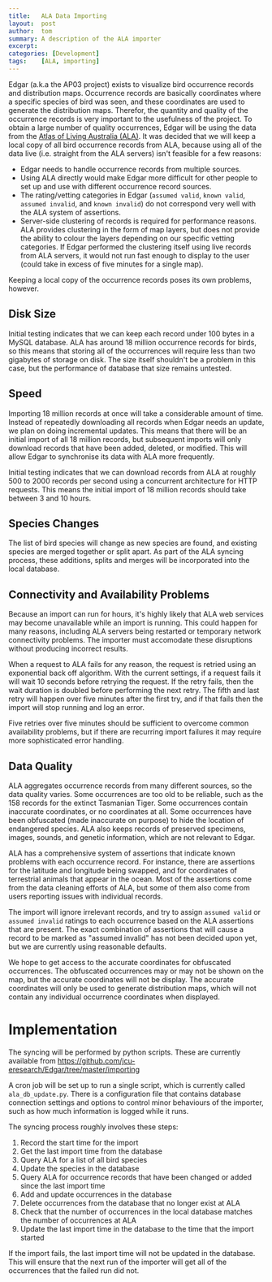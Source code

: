 ```yaml
---
title:   ALA Data Importing
layout:  post
author:  tom
summary: A description of the ALA importer
excerpt:
categories: [Development]
tags:    [ALA, importing]
---
```


Edgar (a.k.a the AP03 project) exists to visualize bird occurrence
records and distribution maps. Occurrence records are basically
coordinates where a specific species of bird was seen, and these
coordinates are used to generate the distribution maps. Therefor, the
quantity and quality of the occurrence records is very important to the
usefulness of the project. To obtain a large number of quality
occurrences, Edgar will be using the data from the [Atlas of Living
Australia (ALA)](http://www.ala.org.au/). It was decided that we will
keep a local copy of all bird occurrence records from ALA, because using
all of the data live (i.e. straight from the ALA servers) isn't feasible
for a few reasons:

- Edgar needs to handle occurrence records from multiple sources.
- Using ALA directly would make Edgar more difficult for other people to
  set up and use with different occurrence record sources.
- The rating/vetting categories in Edgar (`assumed valid`, `known
  valid`, `assumed invalid`, and `known invalid`) do not correspond very
  well with the ALA system of assertions.
- Server-side clustering of records is required for performance reasons.
  ALA provides clustering in the form of map layers, but does not
  provide the ability to colour the layers depending on our specific
  vetting categories. If Edgar performed the clustering itself using
  live records from ALA servers, it would not run fast enough to display
  to the user (could take in excess of five minutes for a single map).

Keeping a local copy of the occurrence records poses its own problems,
however.

## Disk Size

Initial testing indicates that we can keep each record under 100 bytes
in a MySQL database. ALA has around 18 million occurrence records for
birds, so this means that storing all of the occurrences will require
less than two gigabytes of storage on disk. The size itself shouldn't be
a problem in this case, but the performance of database that size
remains untested.

## Speed

Importing 18 million records at once will take a considerable amount of
time. Instead of repeatedly downloading all records when Edgar needs an
update, we plan on doing incremental updates. This means that there will
be an initial import of all 18 million records, but subsequent imports
will only download records that have been added, deleted, or modified.
This will allow Edgar to synchronise its data with ALA more frequently.

Initial testing indicates that we can download records from ALA at
roughly 500 to 2000 records per second using a concurrent architecture
for HTTP requests. This means the initial import of 18 million records
should take between 3 and 10 hours.

## Species Changes

The list of bird species will change as new species are found, and
existing species are merged together or split apart. As part of the ALA
syncing process, these additions, splits and merges will be incorporated
into the local database.

## Connectivity and Availability Problems

Because an import can run for hours, it's highly likely that ALA web
services may become unavailable while an import is running. This could
happen for many reasons, including ALA servers being restarted or
temporary network connectivity problems. The importer must accomodate
these disruptions without producing incorrect results.

When a request to ALA fails for any reason, the request is retried using
an exponential back off algorithm. With the current settings, if a
request fails it will wait 10 seconds before retrying the request. If
the retry fails, then the wait duration is doubled before performing the
next retry. The fifth and last retry will happen over five minutes after
the first try, and if that fails then the import will stop running and
log an error.

Five retries over five minutes should be sufficient to overcome common
availability problems, but if there are recurring import failures it may
require more sophisticated error handling.

## Data Quality

ALA aggregates occurrence records from many different sources, so the
data quality varies. Some occurrences are too old to be reliable, such
as the 158 records for the extinct Tasmanian Tiger. Some occurrences
contain inaccurate coordinates, or no coordinates at all. Some
occurrences have been obfuscated (made inaccurate on purpose) to hide
the location of endangered species. ALA also keeps records of preserved
specimens, images, sounds, and genetic information, which are not
relevant to Edgar.

ALA has a comprehensive system of assertions that indicate known
problems with each occurrence record. For instance, there are assertions
for the latitude and longitude being swapped, and for coordinates of
terrestrial animals that appear in the ocean. Most of the assertions
come from the data cleaning efforts of ALA, but some of them also come
from users reporting issues with individual records.

The import will ignore irrelevant records, and try to assign `assumed
valid` or `assumed invalid` ratings to each occurrence based on the ALA
assertions that are present. The exact combination of assertions that
will cause a record to be marked as "assumed invalid" has not been
decided upon yet, but we are currently using reasonable defaults.

We hope to get access to the accurate coordinates for obfuscated
occurrences. The obfuscated occurrences may or may not be shown on the
map, but the accurate coordinates will not be display. The accurate
coordinates will only be used to generate distribution maps, which will
not contain any individual occurrence coordinates when displayed.

# Implementation

The syncing will be performed by python scripts. These are currently
available from
<https://github.com/jcu-eresearch/Edgar/tree/master/importing>

A cron job will be set up to run a single script, which is currently
called `ala_db_update.py`. There is a configuration file that contains
database connection settings and options to control minor behaviours of
the importer, such as how much information is logged while it runs.

The syncing process roughly involves these steps:

1. Record the start time for the import
2. Get the last import time from the database
3. Query ALA for a list of all bird species
4. Update the species in the database
5. Query ALA for occurrence records that have been changed or added
   since the last import time
6. Add and update occurrences in the database
7. Delete occurrences from the database that no longer exist at ALA
8. Check that the number of occurrences in the local database matches
   the number of occurrences at ALA
9. Update the last import time in the database to the time that the
   import started

If the import fails, the last import time will not be updated in the
database. This will ensure that the next run of the importer will get
all of the occurrences that the failed run did not.
